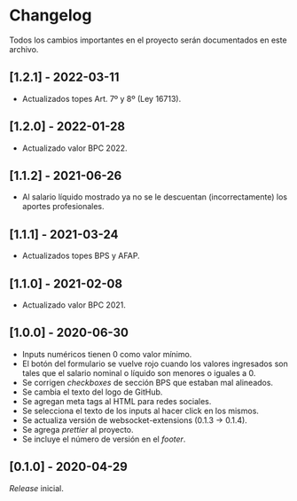 # Changelog
Todos los cambios importantes en el proyecto serán documentados en este archivo.

## [1.2.1] - 2022-03-11

- Actualizados topes Art. 7º y 8º (Ley 16713).

## [1.2.0] - 2022-01-28

- Actualizado valor BPC 2022.

## [1.1.2] - 2021-06-26

- Al salario líquido mostrado ya no se le descuentan (incorrectamente) los aportes profesionales.

## [1.1.1] - 2021-03-24

- Actualizados topes BPS y AFAP.

## [1.1.0] - 2021-02-08

- Actualizado valor BPC 2021.

## [1.0.0] - 2020-06-30

- Inputs numéricos tienen 0 como valor mínimo.
- El botón del formulario se vuelve rojo cuando los valores ingresados son tales que el salario nominal o líquido son menores o iguales a 0.
- Se corrigen *checkboxes* de sección BPS que estaban mal alineados.
- Se cambia el texto del logo de GitHub.
- Se agregan meta tags al HTML para redes sociales.
- Se selecciona el texto de los inputs al hacer click en los mismos.
- Se actualiza versión de websocket-extensions (0.1.3 -> 0.1.4).
- Se agrega *prettier* al proyecto.
- Se incluye el número de versión en el *footer*.

## [0.1.0] - 2020-04-29

*Release* inicial. 

